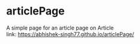 # articlePage
A simple page for an article page on Article <br>
link: https://abhishek-singh77.github.io/articlePage/
